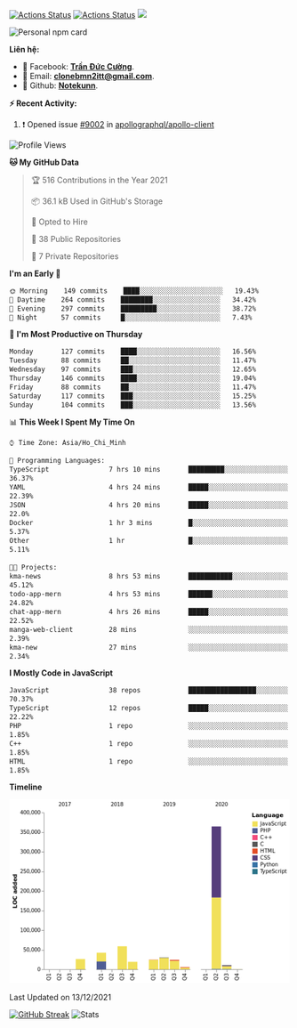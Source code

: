 [![Actions Status](https://github.com/Notekunn/Notekunn/workflows/wakatime-stats/badge.svg)](https://github.com/Notekunn/Notekunn/actions)
[![Actions Status](https://github.com/Notekunn/Notekunn/workflows/update-gh-activity/badge.svg)](https://github.com/Notekunn/Notekunn/actions)
![](https://visitor-badge.glitch.me/badge?page_id=notekunn.notekunn)

<!--![Notekunn](https://count.getloli.com/get/@notekunn)-->

<!--![Meme](https://media1.tenor.com/images/1c6140897565e34a4e98f618e220dc0d/tenor.gif)-->

![Personal npm card](https://i.imgur.com/mi8nZo1.png)

**Liên hệ:**

- 🐋 Facebook: **[Trần Đức Cường](https://www.facebook.com/ShiinDz)**.
- 🐍 Email: **[clonebmn2itt@gmail.com](mailto:clonebmn2itt@gmail.com)**.
- 🐬 Github: **[Notekunn](https://github.com/Notekunn)**.

**:zap: Recent Activity:**

<!--START_SECTION:activity-->
1. ❗️ Opened issue [#9002](https://github.com/apollographql/apollo-client/issues/9002) in [apollographql/apollo-client](https://github.com/apollographql/apollo-client)
<!--END_SECTION:activity-->

<!--START_SECTION:waka-->
![Profile Views](http://img.shields.io/badge/Profile%20Views-52-blue)

**🐱 My GitHub Data** 

> 🏆 516 Contributions in the Year 2021
 > 
> 📦 36.1 kB Used in GitHub's Storage 
 > 
> 💼 Opted to Hire
 > 
> 📜 38 Public Repositories 
 > 
> 🔑 7 Private Repositories  
 > 
**I'm an Early 🐤** 

```text
🌞 Morning    149 commits    ████░░░░░░░░░░░░░░░░░░░░░   19.43% 
🌆 Daytime    264 commits    ████████░░░░░░░░░░░░░░░░░   34.42% 
🌃 Evening    297 commits    █████████░░░░░░░░░░░░░░░░   38.72% 
🌙 Night      57 commits     █░░░░░░░░░░░░░░░░░░░░░░░░   7.43%

```
📅 **I'm Most Productive on Thursday** 

```text
Monday       127 commits    ████░░░░░░░░░░░░░░░░░░░░░   16.56% 
Tuesday      88 commits     ██░░░░░░░░░░░░░░░░░░░░░░░   11.47% 
Wednesday    97 commits     ███░░░░░░░░░░░░░░░░░░░░░░   12.65% 
Thursday     146 commits    ████░░░░░░░░░░░░░░░░░░░░░   19.04% 
Friday       88 commits     ██░░░░░░░░░░░░░░░░░░░░░░░   11.47% 
Saturday     117 commits    ███░░░░░░░░░░░░░░░░░░░░░░   15.25% 
Sunday       104 commits    ███░░░░░░░░░░░░░░░░░░░░░░   13.56%

```


📊 **This Week I Spent My Time On** 

```text
⌚︎ Time Zone: Asia/Ho_Chi_Minh

💬 Programming Languages: 
TypeScript               7 hrs 10 mins       █████████░░░░░░░░░░░░░░░░   36.37% 
YAML                     4 hrs 24 mins       █████░░░░░░░░░░░░░░░░░░░░   22.39% 
JSON                     4 hrs 20 mins       █████░░░░░░░░░░░░░░░░░░░░   22.0% 
Docker                   1 hr 3 mins         █░░░░░░░░░░░░░░░░░░░░░░░░   5.37% 
Other                    1 hr                █░░░░░░░░░░░░░░░░░░░░░░░░   5.11%

🐱‍💻 Projects: 
kma-news                 8 hrs 53 mins       ███████████░░░░░░░░░░░░░░   45.12% 
todo-app-mern            4 hrs 53 mins       ██████░░░░░░░░░░░░░░░░░░░   24.82% 
chat-app-mern            4 hrs 26 mins       █████░░░░░░░░░░░░░░░░░░░░   22.52% 
manga-web-client         28 mins             ░░░░░░░░░░░░░░░░░░░░░░░░░   2.39% 
kma-new                  27 mins             ░░░░░░░░░░░░░░░░░░░░░░░░░   2.34%

```

**I Mostly Code in JavaScript** 

```text
JavaScript               38 repos            █████████████████░░░░░░░░   70.37% 
TypeScript               12 repos            █████░░░░░░░░░░░░░░░░░░░░   22.22% 
PHP                      1 repo              ░░░░░░░░░░░░░░░░░░░░░░░░░   1.85% 
C++                      1 repo              ░░░░░░░░░░░░░░░░░░░░░░░░░   1.85% 
HTML                     1 repo              ░░░░░░░░░░░░░░░░░░░░░░░░░   1.85%

```


**Timeline**

![Chart not found](https://raw.githubusercontent.com/Notekunn/Notekunn/main/charts/bar_graph.png) 


 Last Updated on 13/12/2021
<!--END_SECTION:waka-->

[![GitHub Streak](http://github-readme-streak-stats.herokuapp.com?user=notekunn&theme=radical&date_format=j%2Fn%5B%2FY%5D)](https://git.io/streak-stats)
![Stats](https://github-readme-stats.vercel.app/api?username=notekunn&show_icons=true&theme=radical&count_private=true)
